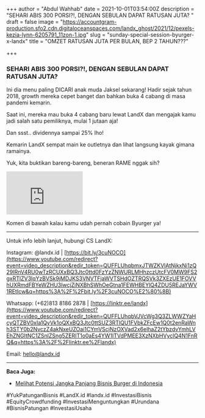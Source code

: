 +++
author = "Abdul Wahhab"
date = 2021-10-01T03:54:00Z
description = "SEHARI ABIS 300 PORSI?!, DENGAN SEBULAN DAPAT RATUSAN JUTA? "
draft = false
image = "https://accountgram-production.sfo2.cdn.digitaloceanspaces.com/landx_ghost/2021/12/pexels-kezia-lynn-6205791_11zon-1.jpg"
slug = "sunday-special-session-byurger-x-landx"
title = "OMZET RATUSAN JUTA PER BULAN, BEP 2 TAHUN???"

+++


### **SEHARI ABIS 300 PORSI?!, DENGAN SEBULAN DAPAT RATUSAN JUTA?**

Ini dia menu paling DICARI anak muda Jaksel sekarang! Hadir sejak tahun 2018, growth mereka cepet banget dan bahkan buka 4 cabang di masa pandemi kemarin.

Saat ini, mereka mau buka 4 cabang baru lewat LandX dan mengajak kamu jadi salah satu pemiliknya, mulai 1 jutaan aja!

Dan ssst.. dividennya sampai 25% lho!

Kemarin LandX sempat main ke outletnya dan lihat langsung kayak gimana ramainya.

Yuk, kita buktikan bareng-bareng, beneran RAME nggak sih?

<iframe width="200" height="113" src="https://www.youtube.com/embed/BViNscldSF8?feature=oembed" frameborder="0" allow="accelerometer; autoplay; clipboard-write; encrypted-media; gyroscope; picture-in-picture" allowfullscreen></iframe>

Komen di bawah kalau kamu udah pernah cobain Byurger ya!

---

Untuk info lebih lanjut, hubungi CS LandX:

Instagram: @landx.id | [https://bit.ly/3cuNOCO](https://www.youtube.com/redirect?event=video_description&redir_token=QUFFLUhqbmxJTWZKVlAtNjkxNi1zQ29IRnV4RU0wTzRCUXxBQ3Jtc0ttd0FzYzZNWURLMHhzczUtcFV0MW9FS2gxRTlZV3lqYzBVSk9jMDJKS3VNVTFjaWVTSHdOZTRQSVk3ZXEzUE1FOVVhUXRmdFBYeWZHU3IwcjZiNXBhSWhOeGtna1FEWHBEYlQ4ZDU5REJaYWV1REtIcw&q=https%3A%2F%2Fbit.ly%2F3cuNOCO%E2%80%8B)

[​](https://www.youtube.com/redirect?event=video_description&redir_token=QUFFLUhqbmxJTWZKVlAtNjkxNi1zQ29IRnV4RU0wTzRCUXxBQ3Jtc0ttd0FzYzZNWURLMHhzczUtcFV0MW9FS2gxRTlZV3lqYzBVSk9jMDJKS3VNVTFjaWVTSHdOZTRQSVk3ZXEzUE1FOVVhUXRmdFBYeWZHU3IwcjZiNXBhSWhOeGtna1FEWHBEYlQ4ZDU5REJaYWV1REtIcw&q=https%3A%2F%2Fbit.ly%2F3cuNOCO%E2%80%8B)Whatsapp: (+62)813 8186 2878 | [https://linktr.ee/landx](https://www.youtube.com/redirect?event=video_description&redir_token=QUFFLUhqbVJVcWg3Q3ZLWWZYaHcyQTZBV0xIa1QyVk1oQXxBQ3Jtc0ttSUZ3RTlQU1FVbkZFcEw1Q0t2enRaWnh3STY0b2NvczZ4akNxeUZOai1CYmVScjNzOXVad2x6elhaZ2tYbzdvYmhLVEhZNGItNC1ZSnlZSng5ZERIT1o0aEs4YW1ITVdPMEE3XzNXbHVyclQ4N1FnRQ&q=https%3A%2F%2Flinktr.ee%2Flandx)

Email: hello@landx.id



---

**Baca Juga:**

* [Melihat Potensi Jangka Panjang Bisnis Burger di Indonesia](https://landx.id/blog/4-cabang-bisnis-burger-cuma-dengan-modal-1-juta/)

#YukPatunganBisnis    #LandX.id    #landx.id    #InvestasiBisnis    #EquityCrowdfunding    #InvestasiMenguntungkan    #Urundana    #BisnisPatungan    #InvestasiUsaha


